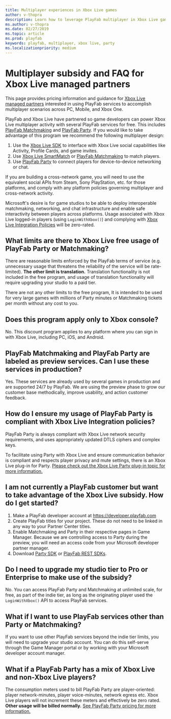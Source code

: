 ```yaml
---
title: Multiplayer experiences in Xbox Live games
author: v-thopra
description: Learn how to leverage PlayFab multiplayer in Xbox Live games.
ms.author: v-thopra
ms.date: 02/27/2019
ms.topic: article
ms.prod: playfab
keywords: playfab, multiplayer, xbox live, party
ms.localizationpriority: medium
---
```


# Multiplayer subsidy and FAQ for Xbox Live managed partners

This page provides pricing information and guidance for [Xbox Live managed partners](https://docs.microsoft.com/gaming/xbox-live/get-started/setup-partner-center/setup-partner-center-id-partners) interested in using PlayFab services to accomplish multiplayer scenarios across PC, Mobile, and Xbox One.

PlayFab and Xbox Live have partnered so game developers can power Xbox Live multiplayer activity with several PlayFab services for free. This includes [PlayFab Matchmaking](../../multiplayer/matchmaking/index.md) and [PlayFab Party](../../multiplayer/networking/index.md). If you would like to take advantage of this program we recommend the following multiplayer design:

1. Use the [Xbox Live SDK](https://docs.microsoft.com/gaming/xbox-live) to interface with Xbox Live social capabilities like 
Activity, Profile Cards, and game invites.
2. Use [Xbox Live SmartMatch](https://docs.microsoft.com/gaming/xbox-live/multiplayer/multiplayer-manager/play-multiplayer-with-matchmaking) or  [PlayFab Matchmaking](../../multiplayer/matchmaking/index.md) to match players.
3. Use [PlayFab Party](../../multiplayer/networking/index.md) to connect players for device-to-device networking or chat.

If you are building a cross-network game, you will need to use the equivalent social APIs from Steam, Sony PlayStation, etc. for those platforms, and comply with any platform policies governing multiplayer and cross-network activity.

Microsoft's desire is for game studios to be able to deploy interoperable matchmaking, networking, and chat infrastructure and enable safe interactivity between players across platforms. Usage associated with Xbox Live logged-in players (using `LoginWithXbox()`) and complying with [Xbox Live Integration Policies](https://aka.ms/XboxLivePolicy) will be zero-rated.

## What limits are there to Xbox Live free usage of PlayFab Party or Matchmaking?
There are reasonable limits enforced by the PlayFab terms of service (e.g. unnecessary usage that threatens the reliability of the service will be rate-limited). **The other limit is translation.** Translation functionality is not included in the free program, and usage of translation functionality will require upgrading your studio to a paid tier.

There are not any other limits to the free program, It is intended to be used for very large games with millions of Party minutes or Matchmaking tickets per month without any cost to you.

## Does this program apply only to Xbox console?
No. This discount program applies to any platform where you can sign in with Xbox Live, including PC, iOS, and Android.

## PlayFab Matchmaking and PlayFab Party are labeled as preview services. Can I use these services in production?
Yes. These services are already used by several games in production and are supported 24/7 by PlayFab. We are using the preview phase to grow our customer base methodically, improve usability, and action customer feedback. 

## How do I ensure my usage of PlayFab Party is compliant with Xbox Live Integration policies?
PlayFab Party is always compliant with Xbox Live network security requirements, and uses appropriately updated DTLS ciphers and complex keys. 

To facilitate using Party with Xbox Live and ensure communication behavior is compliant and respects player privacy and mute settings, there is an Xbox Live plug-in for Party. [Please check out the Xbox Live Party plug-in topic for more information.](https://review.docs.microsoft.com/gaming/playfab/features/multiplayer/networking/party-xbox-live-guide)

## I am not currently a PlayFab customer but want to take advantage of the Xbox Live subsidy. How do I get started?

1. Make a PlayFab developer account at https://developer.playfab.com
2. Create PlayFab titles for your project. These do not need to be linked in any way to your Partner Center titles.
3. Enable Matchmaking and Party in their respective pages in Game Manager. Because we are controlling access to Party during the preview, you will need an access code from your Microsoft developer partner manager. 
4. Download [Party SDK](https://docs.microsoft.com/gaming/playfab/features/multiplayer/networking/) or [PlayFab REST SDKs](https://docs.microsoft.com/gaming/playfab/index#pivot=documentation&panel=sdks).

## Do I need to upgrade my studio tier to Pro or Enterprise to make use of the subsidy?
No. You can access PlayFab Party and Matchmaking at unlimited scale, for free, as part of the indie tier, as long as the originating player used the `LoginWithXbox()` API to access PlayFab services. 

## What if I want to use PlayFab services other than Party or Matchmaking?
If you want to use other PlayFab services beyond the indie tier limits, you will need to upgrade your studio account. You can do this self-serve through the Game Manager portal or by working with your Microsoft developer account manager.

## What if a PlayFab Party has a mix of Xbox Live and non-Xbox Live players?
The consumption meters used to bill PlayFab Party are player-oriented: player network-minutes, player voice-minutes, network egress etc. Xbox Live players will not increment these meters and effectively be zero rated. **Other usage will be billed normally.** [See PlayFab Party pricing for more information.](../../multiplayer/networking/pricing.md)
